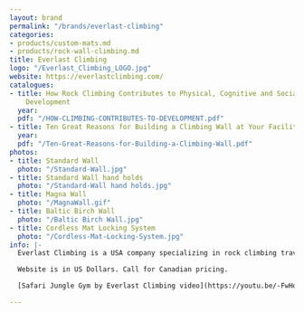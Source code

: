 ```yaml
---
layout: brand
permalink: "/brands/everlast-climbing"
categories:
- products/custom-mats.md
- products/rock-wall-climbing.md
title: Everlast Climbing
logo: "/Everlast_Climbing_LOGO.jpg"
website: https://everlastclimbing.com/
catalogues:
- title: How Rock Climbing Contributes to Physical, Cognitive and Social-Emotional
    Development
  year: 
  pdf: "/HOW-CLIMBING-CONTRIBUTES-TO-DEVELOPMENT.pdf"
- title: Ten Great Reasons for Building a Climbing Wall at Your Facility
  year: 
  pdf: "/Ten-Great-Reasons-for-Building-a-Climbing-Wall.pdf"
photos:
- title: Standard Wall
  photo: "/Standard-Wall.jpg"
- title: Standard Wall hand holds
  photo: "/Standard-Wall hand holds.jpg"
- title: Magna Wall
  photo: "/MagnaWall.gif"
- title: Baltic Birch Wall
  photo: "/Baltic Birch Wall.jpg"
- title: Cordless Mat Locking System
  photo: "/Cordless-Mat-Locking-System.jpg"
info: |-
  Everlast Climbing is a USA company specializing in rock climbing traverse walls.

  Website is in US Dollars. Call for Canadian pricing.

  [Safari Jungle Gym by Everlast Climbing video](https://youtu.be/-FwHq67yJm8) (1:29)

---
```

